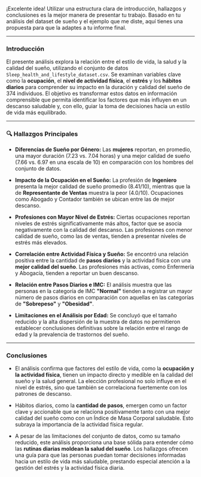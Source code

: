 ¡Excelente idea! Utilizar una estructura clara de introducción, hallazgos y conclusiones es la mejor manera de presentar tu trabajo. Basado en tu análisis del dataset de sueño y el ejemplo que me diste, aquí tienes una propuesta para que la adaptes a tu informe final.

---

### **Introducción**

El presente análisis explora la relación entre el estilo de vida, la salud y la calidad del sueño, utilizando el conjunto de datos `Sleep_health_and_lifestyle_dataset.csv`. Se examinan variables clave como la **ocupación**, el **nivel de actividad física**, el **estrés** y los **hábitos diarios** para comprender su impacto en la duración y calidad del sueño de 374 individuos. El objetivo es transformar estos datos en información comprensible que permita identificar los factores que más influyen en un descanso saludable y, con ello, guiar la toma de decisiones hacia un estilo de vida más equilibrado.

---

### 🔍 **Hallazgos Principales**

* **Diferencias de Sueño por Género:** Las **mujeres** reportan, en promedio, una mayor duración (7.23 vs. 7.04 horas) y una mejor calidad de sueño (7.66 vs. 6.97 en una escala de 10) en comparación con los hombres del conjunto de datos.

* **Impacto de la Ocupación en el Sueño:** La profesión de **Ingeniero** presenta la mejor calidad de sueño promedio (8.41/10), mientras que la de **Representante de Ventas** muestra la peor (4.0/10). Ocupaciones como Abogado y Contador también se ubican entre las de mejor descanso.

* **Profesiones con Mayor Nivel de Estrés:** Ciertas ocupaciones reportan niveles de estrés significativamente más altos, factor que se asocia negativamente con la calidad del descanso. Las profesiones con menor calidad de sueño, como las de ventas, tienden a presentar niveles de estrés más elevados.

* **Correlación entre Actividad Física y Sueño:** Se encontró una relación positiva entre la cantidad de **pasos diarios** y la actividad física con una **mejor calidad del sueño**. Las profesiones más activas, como Enfermería y Abogacía, tienden a reportar un buen descanso.

* **Relación entre Pasos Diarios e IMC:** El análisis muestra que las personas en la categoría de IMC **"Normal"** tienden a registrar un mayor número de pasos diarios en comparación con aquellas en las categorías de **"Sobrepeso"** y **"Obesidad"**.

* **Limitaciones en el Análisis por Edad:** Se concluyó que el tamaño reducido y la alta dispersión de la muestra de datos no permitieron establecer conclusiones definitivas sobre la relación entre el rango de edad y la prevalencia de trastornos del sueño.

---

### **Conclusiones**

* El análisis confirma que factores del estilo de vida, como la **ocupación y la actividad física**, tienen un impacto directo y medible en la calidad del sueño y la salud general. La elección profesional no solo influye en el nivel de estrés, sino que también se correlaciona fuertemente con los patrones de descanso.

* Hábitos diarios, como la **cantidad de pasos**, emergen como un factor clave y accionable que se relaciona positivamente tanto con una mejor calidad del sueño como con un Índice de Masa Corporal saludable. Esto subraya la importancia de la actividad física regular.

* A pesar de las limitaciones del conjunto de datos, como su tamaño reducido, este análisis proporciona una base sólida para entender cómo las **rutinas diarias moldean la salud del sueño**. Los hallazgos ofrecen una guía para que las personas puedan tomar decisiones informadas hacia un estilo de vida más saludable, prestando especial atención a la gestión del estrés y la actividad física diaria.
